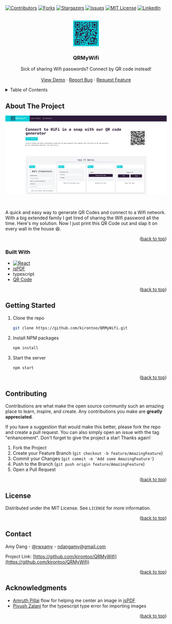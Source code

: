 <a name="readme-top"></a>

[![Contributors][contributors-shield]][contributors-url]
[![Forks][forks-shield]][forks-url]
[![Stargazers][stars-shield]][stars-url]
[![Issues][issues-shield]][issues-url]
[![MIT License][license-shield]][license-url]
[![LinkedIn][linkedin-shield]][linkedin-url]



<!-- PROJECT LOGO -->
<br />
<div align="center">
  <a href="https://github.com/kirontoo/QRMyWifi">
    <img src="images/logo.png" alt="Logo" width="80" height="80">
  </a>

  <h3 align="center">QRMyWifi</h3>

  <p align="center">
    Sick of sharing Wifi passwords? Connect by QR code instead!
    <br />
    <br />
    <a href="https://qrmywifi.netlify.app">View Demo</a>
    ·
    <a href="https://github.com/kirontoo/QRMyWifi/issues">Report Bug</a>
    ·
    <a href="https://github.com/kirontoo/QRMyWifi/issues">Request Feature</a>
  </p>
</div>



<!-- TABLE OF CONTENTS -->
<details>
  <summary>Table of Contents</summary>
  <ol>
    <li>
      <a href="#about-the-project">About The Project</a>
      <ul>
        <li><a href="#built-with">Built With</a></li>
      </ul>
    </li>
    <li>
      <a href="#getting-started">Getting Started</a>
    </li>
    <li><a href="#contributing">Contributing</a></li>
    <li><a href="#license">License</a></li>
    <li><a href="#contact">Contact</a></li>
    <li><a href="#acknowledgments">Acknowledgments</a></li>
  </ol>
</details>



<!-- ABOUT THE PROJECT -->
## About The Project

[![Product Name Screen Shot][product-screenshot]](./images/snapshot.png)

<br/>

A quick and easy way to generate QR Codes and connect to a Wifi network. With a big 
extended family I get tired of sharing the Wifi password all the time. Here's my
solution. Now I just print this QR Code out and slap it on every wall in the 
house :laughing:. 

<p align="right">(<a href="#readme-top">back to top</a>)</p>

### Built With

* [![React][React.js]][React-url]
* [jsPDF](https://www.npmjs.com/package/jspdf)
* typescript
* [QR Code](https://www.npmjs.com/package/qrcode)

<p align="right">(<a href="#readme-top">back to top</a>)</p>


<!-- GETTING STARTED -->
## Getting Started

1. Clone the repo
   ```sh
   git clone https://github.com/kirontoo/QRMyWifi.git
   ```
2. Install NPM packages
   ```sh
   npm install
   ```
3. Start the server
   ```js
   npm start
   ```

<p align="right">(<a href="#readme-top">back to top</a>)</p>


<!-- CONTRIBUTING -->
## Contributing

Contributions are what make the open source community such an amazing place to learn, inspire, and create. Any contributions you make are **greatly appreciated**.

If you have a suggestion that would make this better, please fork the repo and create a pull request. You can also simply open an issue with the tag "enhancement".
Don't forget to give the project a star! Thanks again!

1. Fork the Project
2. Create your Feature Branch (`git checkout -b feature/AmazingFeature`)
3. Commit your Changes (`git commit -m 'Add some AmazingFeature'`)
4. Push to the Branch (`git push origin feature/AmazingFeature`)
5. Open a Pull Request

<p align="right">(<a href="#readme-top">back to top</a>)</p>



<!-- LICENSE -->
## License

Distributed under the MIT License. See `LICENSE` for more information.

<p align="right">(<a href="#readme-top">back to top</a>)</p>



<!-- CONTACT -->
## Contact

Amy Dang - [@rwxamy](https://twitter.com/rwxamy) - ndangamy@gmail.com

Project Link: [https://github.com/kirontoo/QRMyWifi](https://github.com/kirontoo/QRMyWifi)

<p align="right">(<a href="#readme-top">back to top</a>)</p>



<!-- ACKNOWLEDGMENTS -->
## Acknowledgments

* [Amruth Pillai](https://stackoverflow.com/a/60953090) flow for helping me center an image in [jsPDF](https://www.npmjs.com/package/jspdf)
* [Piyush Zalani](https://stackoverflow.com/a/51163365) for the typescript type error for importing images 

<p align="right">(<a href="#readme-top">back to top</a>)</p>



<!-- MARKDOWN LINKS & IMAGES -->
<!-- https://www.markdownguide.org/basic-syntax/#reference-style-links -->
[contributors-shield]: https://img.shields.io/github/contributors/kirontoo/QRMyWifi.svg?style=for-the-badge
[contributors-url]: https://github.com/kirontoo/QRMyWifi/graphs/contributors
[forks-shield]: https://img.shields.io/github/forks/kirontoo/QRMyWifi.svg?style=for-the-badge
[forks-url]: https://github.com/kirontoo/QRMyWifi/network/members
[stars-shield]: https://img.shields.io/github/stars/kirontoo/QRMyWifi.svg?style=for-the-badge
[stars-url]: https://github.com/kirontoo/QRMyWifi/stargazers
[issues-shield]: https://img.shields.io/github/issues/kirontoo/QRMyWifi.svg?style=for-the-badge
[issues-url]: https://github.com/kirontoo/QRMyWifi/issues
[license-shield]: https://img.shields.io/github/license/kirontoo/QRMyWifi.svg?style=for-the-badge
[license-url]: https://github.com/kirontoo/QRMyWifi/blob/master/LICENSE
[linkedin-shield]: https://img.shields.io/badge/-LinkedIn-black.svg?style=for-the-badge&logo=linkedin&colorB=555
[linkedin-url]: https://linkedin.com/in/amy-nguyen-dang
[product-screenshot]: images/screenshot.png
[Next.js]: https://img.shields.io/badge/next.js-000000?style=for-the-badge&logo=nextdotjs&logoColor=white
[Next-url]: https://nextjs.org/
[React.js]: https://img.shields.io/badge/React-20232A?style=for-the-badge&logo=react&logoColor=61DAFB
[React-url]: https://reactjs.org/
[Vue.js]: https://img.shields.io/badge/Vue.js-35495E?style=for-the-badge&logo=vuedotjs&logoColor=4FC08D
[Vue-url]: https://vuejs.org/
[Angular.io]: https://img.shields.io/badge/Angular-DD0031?style=for-the-badge&logo=angular&logoColor=white
[Angular-url]: https://angular.io/
[Svelte.dev]: https://img.shields.io/badge/Svelte-4A4A55?style=for-the-badge&logo=svelte&logoColor=FF3E00
[Svelte-url]: https://svelte.dev/
[Laravel.com]: https://img.shields.io/badge/Laravel-FF2D20?style=for-the-badge&logo=laravel&logoColor=white
[Laravel-url]: https://laravel.com
[Bootstrap.com]: https://img.shields.io/badge/Bootstrap-563D7C?style=for-the-badge&logo=bootstrap&logoColor=white
[Bootstrap-url]: https://getbootstrap.com
[JQuery.com]: https://img.shields.io/badge/jQuery-0769AD?style=for-the-badge&logo=jquery&logoColor=white
[JQuery-url]: https://jquery.com 
